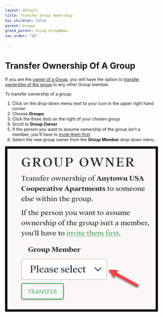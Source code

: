 ```yaml
---
layout: default
title: Transfer Group Ownership
has_children: false
parent: Groups
grand_parent: Using GroupNews
nav_order: "10"

---
```

# Transfer Ownership Of A Group

If you are the [owner of a Group](/getting-started/roles-permissions/#group-owner), you will have the option to [transfer ownership of the group](/using-groupnews/groups/transfer-ownership) to any other Group member.

To transfer ownership of a group:

1. Click on the drop-down menu next to your icon in the upper right hand corner
2. Choose **Groups**
3. Click the three dots on the right of your chosen group
4. Scroll to **Group Owner**
5. If the person you want to assume ownership of the group isn't a member, you'll have to [invite them first](https://groupnews-staging.herokuapp.com/groups/r0XULr/invitations/new).
6. Select the new group owner from the **Group Member** drop down menu

![](/assets/images/transfer-ownership.jpg)